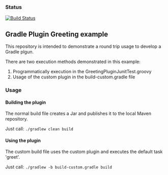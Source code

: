 ### Status
[![Build Status](https://travis-ci.com/TheUltimateDeployer/GradleGreetingExamplePlugin.svg?branch=master)](https://www.travis-ci.com/TheUltimateDeployer/GradleGreetingExamplePlugin)

## Gradle Plugin Greeting example
This repository is intended to demonstrate a round trip usage to develop a Gradle plgun.

There are two execution methods demonstrated in this example:
1. Programmatically execution in the GreetingPluginJunitTest.groovy
2. Usage of the custom plugin in the build-custom.gradle file

### Usage

#### Building the plugin
The normal build file creates a Jar and publishes it to the local Maven repository.

Just call:
```./gradlew clean build```

#### Using the plugin

The custom build file uses the custom plugin and executes the default task 'greet'.

Just call: ```./gradlew -b build-custom.gradle build```
